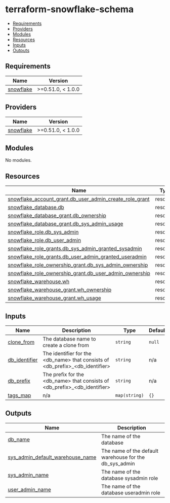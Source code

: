 # **terraform-snowflake-schema**

<!-- START doctoc generated TOC please keep comment here to allow auto update -->
<!-- DON'T EDIT THIS SECTION, INSTEAD RE-RUN doctoc TO UPDATE -->

- [Requirements](#requirements)
- [Providers](#providers)
- [Modules](#modules)
- [Resources](#resources)
- [Inputs](#inputs)
- [Outputs](#outputs)

<!-- END doctoc generated TOC please keep comment here to allow auto update -->

<!-- BEGINNING OF PRE-COMMIT-TERRAFORM DOCS HOOK -->
## Requirements

| Name | Version |
|------|---------|
| <a name="requirement_snowflake"></a> [snowflake](#requirement\_snowflake) | >=0.51.0, < 1.0.0 |

## Providers

| Name | Version |
|------|---------|
| <a name="provider_snowflake"></a> [snowflake](#provider\_snowflake) | >=0.51.0, < 1.0.0 |

## Modules

No modules.

## Resources

| Name | Type |
|------|------|
| [snowflake_account_grant.db_user_admin_create_role_grant](https://registry.terraform.io/providers/Snowflake-Labs/snowflake/latest/docs/resources/account_grant) | resource |
| [snowflake_database.db](https://registry.terraform.io/providers/Snowflake-Labs/snowflake/latest/docs/resources/database) | resource |
| [snowflake_database_grant.db_ownership](https://registry.terraform.io/providers/Snowflake-Labs/snowflake/latest/docs/resources/database_grant) | resource |
| [snowflake_database_grant.db_sys_admin_usage](https://registry.terraform.io/providers/Snowflake-Labs/snowflake/latest/docs/resources/database_grant) | resource |
| [snowflake_role.db_sys_admin](https://registry.terraform.io/providers/Snowflake-Labs/snowflake/latest/docs/resources/role) | resource |
| [snowflake_role.db_user_admin](https://registry.terraform.io/providers/Snowflake-Labs/snowflake/latest/docs/resources/role) | resource |
| [snowflake_role_grants.db_sys_admin_granted_sysadmin](https://registry.terraform.io/providers/Snowflake-Labs/snowflake/latest/docs/resources/role_grants) | resource |
| [snowflake_role_grants.db_user_admin_granted_useradmin](https://registry.terraform.io/providers/Snowflake-Labs/snowflake/latest/docs/resources/role_grants) | resource |
| [snowflake_role_ownership_grant.db_sys_admin_ownership](https://registry.terraform.io/providers/Snowflake-Labs/snowflake/latest/docs/resources/role_ownership_grant) | resource |
| [snowflake_role_ownership_grant.db_user_admin_ownership](https://registry.terraform.io/providers/Snowflake-Labs/snowflake/latest/docs/resources/role_ownership_grant) | resource |
| [snowflake_warehouse.wh](https://registry.terraform.io/providers/Snowflake-Labs/snowflake/latest/docs/resources/warehouse) | resource |
| [snowflake_warehouse_grant.wh_ownership](https://registry.terraform.io/providers/Snowflake-Labs/snowflake/latest/docs/resources/warehouse_grant) | resource |
| [snowflake_warehouse_grant.wh_usage](https://registry.terraform.io/providers/Snowflake-Labs/snowflake/latest/docs/resources/warehouse_grant) | resource |

## Inputs

| Name | Description | Type | Default | Required |
|------|-------------|------|---------|:--------:|
| <a name="input_clone_from"></a> [clone\_from](#input\_clone\_from) | The database name to create a clone from | `string` | `null` | no |
| <a name="input_db_identifier"></a> [db\_identifier](#input\_db\_identifier) | The identifier for the <db\_name> that consists of <db\_prefix>\_<db\_identifier> | `string` | n/a | yes |
| <a name="input_db_prefix"></a> [db\_prefix](#input\_db\_prefix) | The prefix for the <db\_name> that consists of <db\_prefix>\_<db\_identifier> | `string` | n/a | yes |
| <a name="input_tags_map"></a> [tags\_map](#input\_tags\_map) | n/a | `map(string)` | `{}` | no |

## Outputs

| Name | Description |
|------|-------------|
| <a name="output_db_name"></a> [db\_name](#output\_db\_name) | The name of the database |
| <a name="output_sys_admin_default_warehouse_name"></a> [sys\_admin\_default\_warehouse\_name](#output\_sys\_admin\_default\_warehouse\_name) | The name of the default warehouse for the db\_sys\_admin |
| <a name="output_sys_admin_name"></a> [sys\_admin\_name](#output\_sys\_admin\_name) | The name of the database sysadmin role |
| <a name="output_user_admin_name"></a> [user\_admin\_name](#output\_user\_admin\_name) | The name of the database useradmin role |
<!-- END OF PRE-COMMIT-TERRAFORM DOCS HOOK -->
